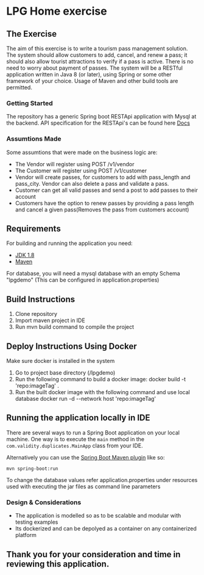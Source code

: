 # LPG Home exercise 

## The Exercise
The aim of this exercise is to write a tourism pass management solution. The system should allow
customers to add, cancel, and renew a pass; it should also allow tourist attractions to verify if a pass is
active. There is no need to worry about payment of passes. The system will be a RESTful application
written in Java 8 (or later), using Spring or some other framework of your choice. Usage of Maven and
other build tools are permitted.

### Getting Started

The repository has a generic Spring boot RESTApi application with Mysql at the backend. 
API specification for the RESTApi's can be found here [Docs](https://documenter.getpostman.com/view/6577107/SzRxVVy5?version=latest)

### Assumtions Made

Some assumtions that were made on the business logic are:

* The Vendor will register using POST /v1/vendor
* The Customer will register using POST /v1/customer
* Vendor will create passes, for customers to add with pass_length and pass_city. Vendor can also delete a pass and validate a pass.
* Customer can get all valid passes and send a post to add passes to their account
* Customers have the option to renew passes by providing a pass length and cancel a given pass(Removes the pass from customers account)


## Requirements

For building and running the application you need:

- [JDK 1.8](http://www.oracle.com/technetwork/java/javase/downloads/jdk8-downloads-2133151.html)
- [Maven](https://maven.apache.org)

For database, you will need a mysql database with an empty Schema "lpgdemo" (This can be configured in application.properties) 


## Build Instructions
1. Clone repository
2. Import maven project in IDE
3. Run mvn build command to compile the project 

## Deploy Instructions Using Docker
Make sure docker is installed in the system
1. Go to project base directory (/lpgdemo)
2. Run the following command to build a docker image:
	docker build -t 'repo:imageTag' .
3. Run the built docker image with the following command and use local database
	docker run -d --network host 'repo:imageTag'

## Running the application locally in IDE

There are several ways to run a Spring Boot application on your local machine. One way is to execute the `main` method in the `com.validity.duplicates.MainApp` class from your IDE.

Alternatively you can use the [Spring Boot Maven plugin](https://docs.spring.io/spring-boot/docs/current/reference/html/build-tool-plugins-maven-plugin.html) like so:

```shell
mvn spring-boot:run
```

To change the database values refer application.properties under resources used with executing the jar files as command line parameters

### Design & Considerations
* The application is modelled so as to be scalable and modular with testing examples
* Its dockerized and can be depolyed as a container on any containerized platform



## Thank you for your consideration and time in reviewing this application. 



